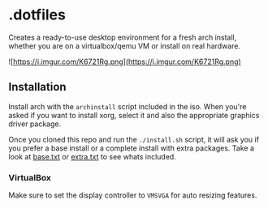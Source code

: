 # .dotfiles

Creates a ready-to-use desktop environment for a fresh arch install, whether you are on a virtualbox/qemu VM or install on real hardware.

![https://i.imgur.com/K6721Rg.png](https://i.imgur.com/K6721Rg.png)

## Installation

Install arch with the `archinstall` script included in the iso. When you're asked if you want to install xorg, select it and also the appropriate graphics driver package.

Once you cloned this repo and run the `./install.sh` script, it will ask you if you prefer a base install or a complete install with extra packages. Take a look at [base.txt](base.txt) or [extra.txt](extra.txt) to see whats included.

### VirtualBox

Make sure to set the display controller to `VMSVGA` for auto resizing features.
